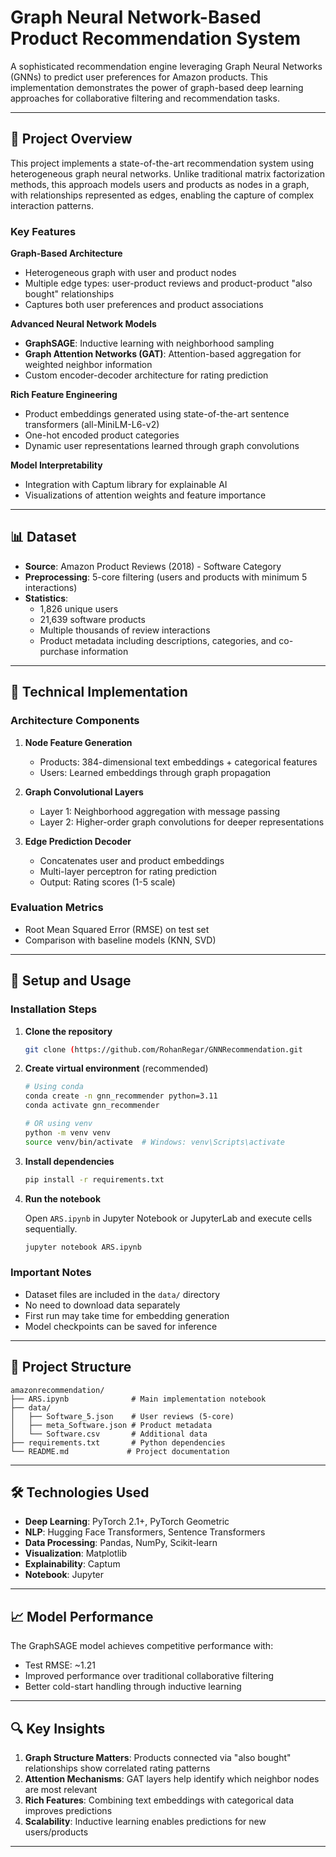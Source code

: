 # Graph Neural Network-Based Product Recommendation System

A sophisticated recommendation engine leveraging Graph Neural Networks (GNNs) to predict user preferences for Amazon products. This implementation demonstrates the power of graph-based deep learning approaches for collaborative filtering and recommendation tasks.

---

## 🎯 Project Overview

This project implements a state-of-the-art recommendation system using heterogeneous graph neural networks. Unlike traditional matrix factorization methods, this approach models users and products as nodes in a graph, with relationships represented as edges, enabling the capture of complex interaction patterns.

### Key Features

**Graph-Based Architecture**

-   Heterogeneous graph with user and product nodes
-   Multiple edge types: user-product reviews and product-product "also bought" relationships
-   Captures both user preferences and product associations

**Advanced Neural Network Models**

-   **GraphSAGE**: Inductive learning with neighborhood sampling
-   **Graph Attention Networks (GAT)**: Attention-based aggregation for weighted neighbor information
-   Custom encoder-decoder architecture for rating prediction

**Rich Feature Engineering**

-   Product embeddings generated using state-of-the-art sentence transformers (all-MiniLM-L6-v2)
-   One-hot encoded product categories
-   Dynamic user representations learned through graph convolutions

**Model Interpretability**

-   Integration with Captum library for explainable AI
-   Visualizations of attention weights and feature importance

---

## 📊 Dataset

-   **Source**: Amazon Product Reviews (2018) - Software Category
-   **Preprocessing**: 5-core filtering (users and products with minimum 5 interactions)
-   **Statistics**:
    -   1,826 unique users
    -   21,639 software products
    -   Multiple thousands of review interactions
    -   Product metadata including descriptions, categories, and co-purchase information

---

## 🔧 Technical Implementation

### Architecture Components

1. **Node Feature Generation**

    - Products: 384-dimensional text embeddings + categorical features
    - Users: Learned embeddings through graph propagation

2. **Graph Convolutional Layers**

    - Layer 1: Neighborhood aggregation with message passing
    - Layer 2: Higher-order graph convolutions for deeper representations

3. **Edge Prediction Decoder**
    - Concatenates user and product embeddings
    - Multi-layer perceptron for rating prediction
    - Output: Rating scores (1-5 scale)

### Evaluation Metrics

-   Root Mean Squared Error (RMSE) on test set
-   Comparison with baseline models (KNN, SVD)

---

## 🚀 Setup and Usage


### Installation Steps

1. **Clone the repository**

    ```bash
    git clone (https://github.com/RohanRegar/GNNRecommendation.git
    ```

2. **Create virtual environment** (recommended)

    ```bash
    # Using conda
    conda create -n gnn_recommender python=3.11
    conda activate gnn_recommender

    # OR using venv
    python -m venv venv
    source venv/bin/activate  # Windows: venv\Scripts\activate
    ```

3. **Install dependencies**

    ```bash
    pip install -r requirements.txt
    ```

4. **Run the notebook**

    Open `ARS.ipynb` in Jupyter Notebook or JupyterLab and execute cells sequentially.

    ```bash
    jupyter notebook ARS.ipynb
    ```

### Important Notes

-   Dataset files are included in the `data/` directory
-   No need to download data separately
-   First run may take time for embedding generation
-   Model checkpoints can be saved for inference

---

## 📁 Project Structure

```
amazonrecommendation/
├── ARS.ipynb              # Main implementation notebook
├── data/
│   ├── Software_5.json    # User reviews (5-core)
│   ├── meta_Software.json # Product metadata
│   └── Software.csv       # Additional data
├── requirements.txt       # Python dependencies
└── README.md             # Project documentation
```

---

## 🛠️ Technologies Used

-   **Deep Learning**: PyTorch 2.1+, PyTorch Geometric
-   **NLP**: Hugging Face Transformers, Sentence Transformers
-   **Data Processing**: Pandas, NumPy, Scikit-learn
-   **Visualization**: Matplotlib
-   **Explainability**: Captum
-   **Notebook**: Jupyter

---

## 📈 Model Performance

The GraphSAGE model achieves competitive performance with:

-   Test RMSE: ~1.21
-   Improved performance over traditional collaborative filtering
-   Better cold-start handling through inductive learning

---

## 🔍 Key Insights

1. **Graph Structure Matters**: Products connected via "also bought" relationships show correlated rating patterns
2. **Attention Mechanisms**: GAT layers help identify which neighbor nodes are most relevant
3. **Rich Features**: Combining text embeddings with categorical data improves predictions
4. **Scalability**: Inductive learning enables predictions for new users/products

---

